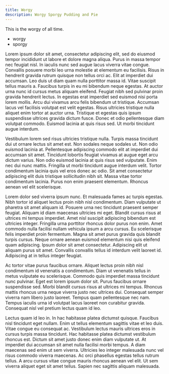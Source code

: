 ```yaml
---
title: Worgy
description: Worgy Sporgy Pudding and Pie
---
```


This is the worgy of all time.

- worgy
- sporgy

Lorem ipsum dolor sit amet, consectetur adipiscing elit, sed do eiusmod tempor incididunt ut labore et dolore magna aliqua. Purus in massa tempor nec feugiat nisl. In iaculis nunc sed augue lacus viverra vitae congue. Convallis posuere morbi leo urna molestie at elementum eu facilisis. Risus in hendrerit gravida rutrum quisque non tellus orci ac. Elit at imperdiet dui accumsan. Leo duis ut diam quam nulla porttitor massa id. Vitae suscipit tellus mauris a. Faucibus turpis in eu mi bibendum neque egestas. At auctor urna nunc id cursus metus aliquam eleifend. Feugiat nibh sed pulvinar proin gravida hendrerit lectus. In egestas erat imperdiet sed euismod nisi porta lorem mollis. Arcu dui vivamus arcu felis bibendum ut tristique. Accumsan lacus vel facilisis volutpat est velit egestas. Risus ultricies tristique nulla aliquet enim tortor at auctor urna. Tristique et egestas quis ipsum suspendisse ultrices gravida dictum fusce. Donec et odio pellentesque diam volutpat commodo. Euismod lacinia at quis risus sed. Ut morbi tincidunt augue interdum.

Vestibulum lorem sed risus ultricies tristique nulla. Turpis massa tincidunt dui ut ornare lectus sit amet est. Non sodales neque sodales ut. Non odio euismod lacinia at. Pellentesque adipiscing commodo elit at imperdiet dui accumsan sit amet. Tincidunt lobortis feugiat vivamus at augue eget arcu dictum varius. Non odio euismod lacinia at quis risus sed vulputate. Enim nec dui nunc mattis. Fringilla ut morbi tincidunt augue interdum velit. Tortor condimentum lacinia quis vel eros donec ac odio. Sit amet consectetur adipiscing elit duis tristique sollicitudin nibh sit. Massa vitae tortor condimentum lacinia. Purus non enim praesent elementum. Rhoncus aenean vel elit scelerisque.

Lorem dolor sed viverra ipsum nunc. Et malesuada fames ac turpis egestas. Nibh tortor id aliquet lectus proin nibh nisl condimentum. Diam vulputate ut pharetra sit amet aliquam id. Posuere urna nec tincidunt praesent semper feugiat. Aliquam id diam maecenas ultricies mi eget. Blandit cursus risus at ultrices mi tempus imperdiet. Amet nisl suscipit adipiscing bibendum est ultricies integer. Fringilla urna porttitor rhoncus dolor purus non enim. Amet commodo nulla facilisi nullam vehicula ipsum a arcu cursus. Eu scelerisque felis imperdiet proin fermentum. Magna sit amet purus gravida quis blandit turpis cursus. Neque ornare aenean euismod elementum nisi quis eleifend quam adipiscing. Ipsum dolor sit amet consectetur. Adipiscing elit ut aliquam purus sit amet. Convallis convallis tellus id interdum velit laoreet id. Adipiscing at in tellus integer feugiat.

Ac tortor vitae purus faucibus ornare. Aliquet lectus proin nibh nisl condimentum id venenatis a condimentum. Diam ut venenatis tellus in metus vulputate eu scelerisque. Commodo quis imperdiet massa tincidunt nunc pulvinar. Eget est lorem ipsum dolor sit. Purus faucibus ornare suspendisse sed. Morbi blandit cursus risus at ultrices mi tempus. Rhoncus mattis rhoncus urna neque viverra justo nec ultrices dui. Consequat semper viverra nam libero justo laoreet. Tempus quam pellentesque nec nam. Tempus iaculis urna id volutpat lacus laoreet non curabitur gravida. Consequat nisl vel pretium lectus quam id leo.

Lectus quam id leo in. In hac habitasse platea dictumst quisque. Faucibus nisl tincidunt eget nullam. Enim ut tellus elementum sagittis vitae et leo duis. Vitae congue eu consequat ac. Vestibulum lectus mauris ultrices eros in cursus turpis massa tincidunt. Hac habitasse platea dictumst vestibulum rhoncus est. Dictum sit amet justo donec enim diam vulputate ut. At imperdiet dui accumsan sit amet nulla facilisi morbi tempus. A diam maecenas sed enim ut sem viverra. Ultricies leo integer malesuada nunc vel risus commodo viverra maecenas. Ac orci phasellus egestas tellus rutrum tellus. A arcu cursus vitae congue mauris rhoncus aenean vel elit. Ut sem viverra aliquet eget sit amet tellus. Sapien nec sagittis aliquam malesuada.
